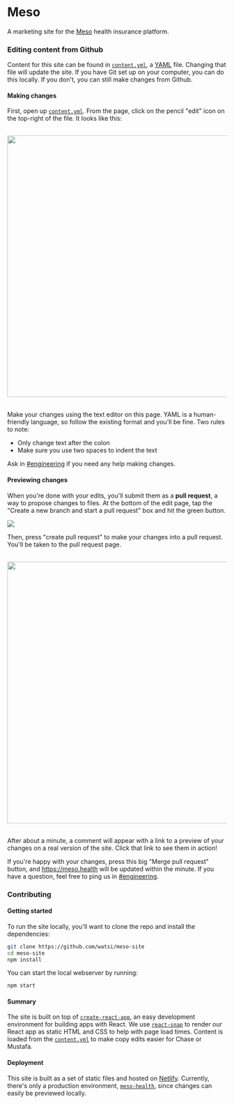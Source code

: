 # Meso

A marketing site for the [Meso](https://meso.health) health insurance platform.

### Editing content from Github

Content for this site can be found in [`content.yml`](https://github.com/Watsi/meso-site/blob/master/src/content.yml), a [YAML](https://en.wikipedia.org/wiki/YAML) file. Changing that file will update the site. If you have Git set up on your computer, you can do this locally. If you don't, you can still make changes from Github.

#### Making changes

First, open up [`content.yml`](https://github.com/Watsi/meso-site/blob/master/src/content.yml). From the page, click on the pencil "edit" icon on the top-right of the file. It looks like this:

<br />
<div align="center">
  <img width="600" src="https://github.com/Watsi/meso-site/blob/master/.github/edit-file.png?raw=true" alt="" />
</div>
<br />

Make your changes using the text editor on this page. YAML is a human-friendly language, so follow the existing format and you'll be fine. Two rules to note:

- Only change text after the colon
- Make sure you use two spaces to indent the text

Ask in [#engineering](slack://channel?id=C03T9TUT1&team=watsi) if you need any help making changes.

#### Previewing changes

When you're done with your edits, you'll submit them as a **pull request**, a way to propose changes to files. At the bottom of the edit page, tap the "Create a new branch and start a pull request" box and hit the green button.

![](https://github.com/Watsi/meso-site/blob/master/.github/propose-changes.png?raw=true)

Then, press "create pull request" to make your changes into a pull request. You'll be taken to the pull request page.

<br />
<div align="center">
  <img width="600" src="https://github.com/Watsi/meso-site/blob/master/.github/making-changes.gif?raw=true" alt="" />
</div>
<br />

After about a minute, a comment will appear with a link to a preview of your changes on a real version of the site. Click that link to see them in action!

If you're happy with your changes, press this big "Merge pull request" button, and https://meso.health will be updated within the minute. If you have a question, feel free to ping us in [#engineering](slack://channel?id=C03T9TUT1&team=watsi).

### Contributing

#### Getting started

To run the site locally, you'll want to clone the repo and install the dependencies:

```bash
git clone https://github.com/watsi/meso-site
cd meso-site
npm install
```

You can start the local webserver by running:

```bash
npm start
```

#### Summary

The site is built on top of [`create-react-app`](https://github.com/facebook/create-react-app), an easy development environment for building apps with React. We use [`react-snap`](https://github.com/stereobooster/react-snap) to render our React app as static HTML and CSS to help with page load times. Content is loaded from the [`content.yml`](https://github.com/Watsi/meso-site/blob/master/src/content.yml) to make copy edits easier for Chase or Mustafa.

#### Deployment

This site is built as a set of static files and hosted on [Netlify](https://netlify.com/). Currently, there's only a production environment, [`meso-health`](https://app.netlify.com/sites/meso-health/overview), since changes can easily be previewed locally.
